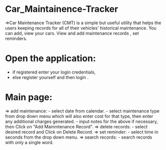 # Car_Maintainence-Tracker
  =>Car Maintenance Tracker (CMT) is a simple but useful utility that helps the users keeping records for all of their vehicles' historical maintenance.
    You can add, view your cars. View and add maintenance records , set reminders.
# Open the application:
  - if registered enter your login credentials,
  - else register yourself and then login .
# Main page:
=> add maintenance:
      - select date from calendar.
      - select maintenance type from drop down menu which will also enter cost for that type, then enter any additional charges generated.
      - input notes for the above if necessary, then Click on "Add Mainmtenance Record".
=> delete records:
    - select desired record and Click on Delete Record.
=> set reminder:
    - select time in seconds from the drop down menu.
=> search records:
    - search records with only a single word.
